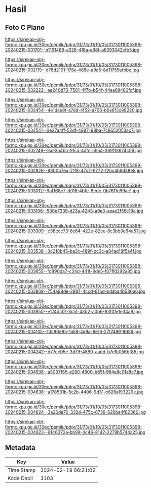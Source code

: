 # Hasil

## Foto C Plano

https://sirekap-obj-formc.kpu.go.id/30ec/pemilu/pdpr/31/73/01/10/05/3173011005398-20240215-001701--b1161489-a326-418a-a98f-a6393042cfb5.jpg

https://sirekap-obj-formc.kpu.go.id/30ec/pemilu/pdpr/31/73/01/10/05/3173011005398-20240215-002119--d78d2101-178e-488e-a9a5-8d11759afbbe.jpg

https://sirekap-obj-formc.kpu.go.id/30ec/pemilu/pdpr/31/73/01/10/05/3173011005398-20240215-002222--ae240d73-7501-4f7b-b54f-44aa69480fcf.jpg

https://sirekap-obj-formc.kpu.go.id/30ec/pemilu/pdpr/31/73/01/10/05/3173011005398-20240215-002454--4e1dae8f-a7dd-4f52-a706-b0e8f3c88220.jpg

https://sirekap-obj-formc.kpu.go.id/30ec/pemilu/pdpr/31/73/01/10/05/3173011005398-20240215-002541--0e27a4ff-52df-4987-98ba-7c9652053ac7.jpg

https://sirekap-obj-formc.kpu.go.id/30ec/pemilu/pdpr/31/73/01/10/05/3173011005398-20240215-002746--3ae3a4bb-9fca-4dfc-a9a4-369118674c56.jpg

https://sirekap-obj-formc.kpu.go.id/30ec/pemilu/pdpr/31/73/01/10/05/3173011005398-20240215-002826--8300b7ea-21f8-47c2-9772-f2bc4b6d38e8.jpg

https://sirekap-obj-formc.kpu.go.id/30ec/pemilu/pdpr/31/73/01/10/05/3173011005398-20240215-003012--9af168c7-d018-4b1e-8ede-0b7611d99ac1.jpg

https://sirekap-obj-formc.kpu.go.id/30ec/pemilu/pdpr/31/73/01/10/05/3173011005398-20240215-003106--530e7339-d23a-4243-a9e0-aeae2f55c19a.jpg

https://sirekap-obj-formc.kpu.go.id/30ec/pemilu/pdpr/31/73/01/10/05/3173011005398-20240215-003309--c38ccc73-8c64-422e-82ce-8c3bb3e64a57.jpg

https://sirekap-obj-formc.kpu.go.id/30ec/pemilu/pdpr/31/73/01/10/05/3173011005398-20240215-003538--0c218b45-ba3c-489f-bc3c-a84ad18f5a4f.jpg

https://sirekap-obj-formc.kpu.go.id/30ec/pemilu/pdpr/31/73/01/10/05/3173011005398-20240215-003655--fd890da7-c34d-441f-8de5-f67ffd292a85.jpg

https://sirekap-obj-formc.kpu.go.id/30ec/pemilu/pdpr/31/73/01/10/05/3173011005398-20240215-003809--754a98de-2987-4ccd-81bd-bdaba4b586a6.jpg

https://sirekap-obj-formc.kpu.go.id/30ec/pemilu/pdpr/31/73/01/10/05/3173011005398-20240215-003950--e174dc01-3c5f-43b2-a0b6-93f01e1e34a9.jpg

https://sirekap-obj-formc.kpu.go.id/30ec/pemilu/pdpr/31/73/01/10/05/3173011005398-20240215-004105--10c80e85-1a58-4e9a-8e16-27f748918d39.jpg

https://sirekap-obj-formc.kpu.go.id/30ec/pemilu/pdpr/31/73/01/10/05/3173011005398-20240215-004242--d77cc05e-3d79-4890-aadd-b7e1b056bf85.jpg

https://sirekap-obj-formc.kpu.go.id/30ec/pemilu/pdpr/31/73/01/10/05/3173011005398-20240215-004538--a3037f55-e280-4500-b65f-964e8c01a8c7.jpg

https://sirekap-obj-formc.kpu.go.id/30ec/pemilu/pdpr/31/73/01/10/05/3173011005398-20240215-004638--a178531b-5c2b-4406-9d31-b626a193229e.jpg

https://sirekap-obj-formc.kpu.go.id/30ec/pemilu/pdpr/31/73/01/10/05/3173011005398-20240215-004824--3a26da70-332d-475c-8739-626ba4f82366.jpg

https://sirekap-obj-formc.kpu.go.id/30ec/pemilu/pdpr/31/73/01/10/05/3173011005398-20240215-004923--9146372a-bb99-4c46-8142-2279b5744a25.jpg


## Metadata

| Key        | Value               |
| ---------- | ------------------- |
| Time Stamp | 2024-02-19 06:21:02 |
| Kode Dapil | 3103                |



